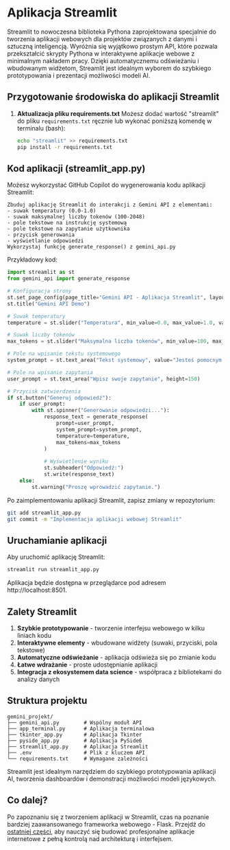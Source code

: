 # Aplikacja Streamlit

Streamlit to nowoczesna biblioteka Pythona zaprojektowana specjalnie do tworzenia aplikacji webowych dla projektów związanych z danymi i sztuczną inteligencją. Wyróżnia się wyjątkowo prostym API, które pozwala przekształcić skrypty Pythona w interaktywne aplikacje webowe z minimalnym nakładem pracy. Dzięki automatycznemu odświeżaniu i wbudowanym widżetom, Streamlit jest idealnym wyborem do szybkiego prototypowania i prezentacji możliwości modeli AI.

## Przygotowanie środowiska do aplikacji Streamlit

1. **Aktualizacja pliku requirements.txt**
   Możesz dodać  wartość "streamlit" do pliku `requirements.txt` ręcznie lub wykonać poniższą komendę w terminalu (bash):
   ```bash
   echo "streamlit" >> requirements.txt
   pip install -r requirements.txt
   ```

## Kod aplikacji (streamlit_app.py)

Możesz wykorzystać GitHub Copilot do wygenerowania kodu aplikacji Streamlit:

```
Zbuduj aplikację Streamlit do interakcji z Gemini API z elementami:
- suwak temperatury (0.0-1.0)
- suwak maksymalnej liczby tokenów (100-2048)
- pole tekstowe na instrukcję systemową
- pole tekstowe na zapytanie użytkownika
- przycisk generowania
- wyświetlanie odpowiedzi
Wykorzystaj funkcję generate_response() z gemini_api.py
```

Przykładowy kod:

```python
import streamlit as st
from gemini_api import generate_response

# Konfiguracja strony
st.set_page_config(page_title="Gemini API - Aplikacja Streamlit", layout="wide")
st.title("Gemini API Demo")

# Suwak temperatury
temperature = st.slider("Temperatura", min_value=0.0, max_value=1.0, value=0.7, step=0.1)

# Suwak liczby tokenów
max_tokens = st.slider("Maksymalna liczba tokenów", min_value=100, max_value=2048, value=1024, step=50)

# Pole na wpisanie tekstu systemowego
system_prompt = st.text_area("Tekst systemowy", value="Jesteś pomocnym asystentem AI.", height=100)

# Pole na wpisanie zapytania
user_prompt = st.text_area("Wpisz swoje zapytanie", height=150)

# Przycisk zatwierdzenia
if st.button("Generuj odpowiedź"):
    if user_prompt:
        with st.spinner("Generowanie odpowiedzi..."):
            response_text = generate_response(
                prompt=user_prompt,
                system_prompt=system_prompt,
                temperature=temperature,
                max_tokens=max_tokens
            )
            
            # Wyświetlenie wyniku
            st.subheader("Odpowiedź:")
            st.write(response_text)
    else:
        st.warning("Proszę wprowadzić zapytanie.")
```

Po zaimplementowaniu aplikacji Streamlit, zapisz zmiany w repozytorium:

```bash
git add streamlit_app.py
git commit -m "Implementacja aplikacji webowej Streamlit"
```

## Uruchamianie aplikacji

Aby uruchomić aplikację Streamlit:

```bash
streamlit run streamlit_app.py
```

Aplikacja będzie dostępna w przeglądarce pod adresem http://localhost:8501.

## Zalety Streamlit

1. **Szybkie prototypowanie** - tworzenie interfejsu webowego w kilku liniach kodu
2. **Interaktywne elementy** - wbudowane widżety (suwaki, przyciski, pola tekstowe)
3. **Automatyczne odświeżanie** - aplikacja odświeża się po zmianie kodu
4. **Łatwe wdrażanie** - proste udostępnianie aplikacji
5. **Integracja z ekosystemem data science** - współpraca z bibliotekami do analizy danych

## Struktura projektu

```
gemini_projekt/
├── gemini_api.py        # Wspólny moduł API
├── app_terminal.py      # Aplikacja terminalowa
├── tkinter_app.py       # Aplikacja Tkinter
├── pyside_app.py        # Aplikacja PySide6
├── streamlit_app.py     # Aplikacja Streamlit
├── .env                 # Plik z kluczem API
└── requirements.txt     # Wymagane zależności
```

Streamlit jest idealnym narzędziem do szybkiego prototypowania aplikacji AI, tworzenia dashboardów i demonstracji możliwości modeli językowych.

## Co dalej?

Po zapoznaniu się z tworzeniem aplikacji w Streamlit, czas na poznanie bardziej zaawansowanego frameworka webowego - Flask. Przejdź do [ostatniej części](aplikacja-flask.md), aby nauczyć się budować profesjonalne aplikacje internetowe z pełną kontrolą nad architekturą i interfejsem.